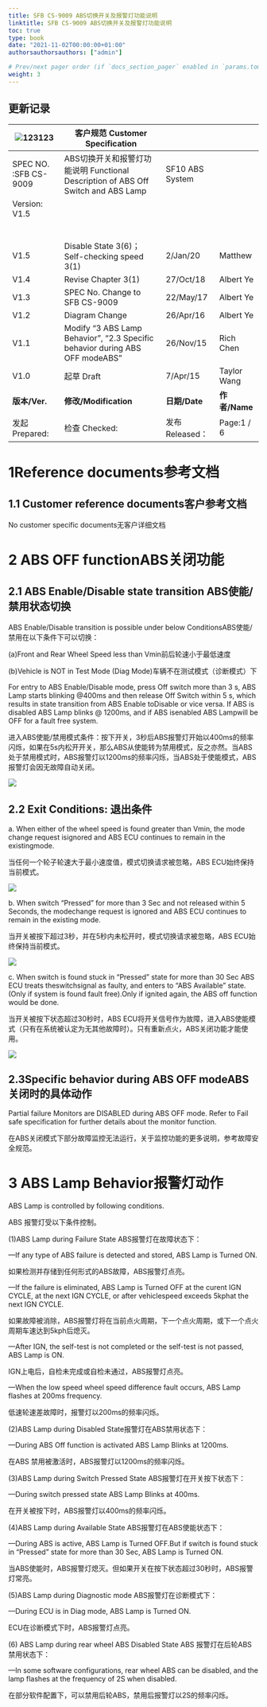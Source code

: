 ```yaml
---
title: SFB CS-9009 ABS切换开关及报警灯功能说明
linktitle: SFB CS-9009 ABS切换开关及报警灯功能说明
toc: true
type: book
date: "2021-11-02T00:00:00+01:00"
authorsauthorsauthors: ["admin"]

# Prev/next pager order (if `docs_section_pager` enabled in `params.toml`)
weight: 3
---
```


## 更新记录
| ![123123](18adad495b7088a124cf37a2e88efbdd.png "23323") | **客户规范** **Customer Specification**                                           |                 |               |
|-------------------------------------------------|-----------------------------------------------------------------------------------|-----------------|---------------|
| SPEC NO. :SFB CS-9009                           | ABS切换开关和报警灯功能说明 Functional Description of ABS Off Switch and ABS Lamp | SF10 ABS System |               |
| Version: V1.5                                   |                                                                                   |                 |               |
|                                                 |                                                                                   |                 |               |
|                                                 |                                                                                   |                 |               |
|                                                 |                                                                                   |                 |               |
|                                                 |                                                                                   |                 |               |
|                                                 |                                                                                   |                 |               |
|                                                 |                                                                                   |                 |               |
| V1.5                                            | Disable State 3(6)；Self-checking speed 3(1)                                      | 2/Jan/20        | Matthew       |
| V1.4                                            | Revise Chapter 3(1)                                                               | 27/Oct/18       | Albert Ye     |
| V1.3                                            | SPEC No. Change to SFB CS-9009                                                    | 22/May/17       | Albert Ye     |
| V1.2                                            | Diagram Change                                                                    | 26/Apr/16       | Albert Ye     |
| V1.1                                            | Modify “3 ABS Lamp Behavior”, “2.3 Specific behavior during ABS OFF modeABS”      | 26/Nov/15       | Rich Chen     |
| V1.0                                            | 起草 Draft                                                                        | 7/Apr/15        | Taylor Wang   |
| **版本/Ver.**                                   | **修改/Modification**                                                             | **日期/Date**   | **作者/Name** |
| 发起 Prepared:                                  | 检查 Checked:                                                                     | 发布 Released： | Page:1 / 6    |


# 1Reference documents参考文档

## 1.1 Customer reference documents客户参考文档

No customer specific documents无客户详细文档

# 2 ABS OFF functionABS关闭功能

## 2.1 ABS Enable/Disable state transition ABS使能/禁用状态切换

ABS Enable/Disable transition is possible under below
ConditionsABS使能/禁用在以下条件下可以切换：

(a)Front and Rear Wheel Speed less than Vmin前后轮速小于最低速度

(b)Vehicle is NOT in Test Mode (Diag Mode)车辆不在测试模式（诊断模式）下

For entry to ABS Enable/Disable mode, press Off switch more than 3 s, ABS Lamp
starts blinking @400ms and then release Off Switch within 5 s, which results in
state transition from ABS Enable toDisable or vice versa. If ABS is disabled ABS
Lamp blinks @ 1200ms, and if ABS isenabled ABS Lampwill be OFF for a fault free
system.

进入ABS使能/禁用模式条件：按下开关，3秒后ABS报警灯开始以400ms的频率闪烁，如果在5s内松开开关，那么ABS从使能转为禁用模式，反之亦然。当ABS处于禁用模式时，ABS报警灯以1200ms的频率闪烁，当ABS处于使能模式，ABS报警灯会因无故障自动关闭。

![](media/e3a0076aa5f344fbbb639973c373a916.png)

## 2.2 Exit Conditions: 退出条件

a. When either of the wheel speed is found greater than Vmin, the mode change
request isignored and ABS ECU continues to remain in the existingmode.

当任何一个轮子轮速大于最小速度值，模式切换请求被忽略，ABS ECU始终保持当前模式。

![](media/50e3adfda4046d29c1e5dbf9d43370d5.png)

b. When switch “Pressed” for more than 3 Sec and not released within 5 Seconds,
the modechange request is ignored and ABS ECU continues to remain in the
existing mode.

当开关被按下超过3秒，并在5秒内未松开时，模式切换请求被忽略，ABS
ECU始终保持当前模式。

![](media/874c125f3bc91b7b52131a09d045aa6e.png)

c. When switch is found stuck in “Pressed” state for more than 30 Sec ABS ECU
treats theswitchsignal as faulty, and enters to “ABS Available” state. (Only if
system is found fault free).Only if ignited again, the ABS off function would be
done.

当开关被按下状态超过30秒时，ABS
ECU将开关信号作为故障，进入ABS使能模式（只有在系统被认定为无其他故障时）。只有重新点火，ABS关闭功能才能使用。

![](media/803d9a025bed429bf043683677522f74.png)

## 2.3Specific behavior during ABS OFF modeABS关闭时的具体动作

Partial failure Monitors are DISABLED during ABS OFF mode. Refer to Fail safe
specification for further details about the monitor function.

在ABS关闭模式下部分故障监控无法运行，关于监控功能的更多说明，参考故障安全规范。

# 3 ABS Lamp Behavior报警灯动作

ABS Lamp is controlled by following conditions.

ABS 报警灯受以下条件控制。

(1)ABS Lamp during Failure State ABS报警灯在故障状态下：

—If any type of ABS failure is detected and stored, ABS Lamp is Turned ON.

如果检测并存储到任何形式的ABS故障，ABS报警灯点亮。

—If the failure is eliminated, ABS Lamp is Turned OFF at the curent IGN CYCLE,
at the next IGN CYCLE, or after vehiclespeed exceeds 5kphat the next IGN CYCLE.

如果故障被消除，ABS报警灯将在当前点火周期，下一个点火周期，或下一个点火周期车速达到5kph后熄灭。

—After IGN, the self-test is not completed or the self-test is not passed, ABS
Lamp is ON.

IGN上电后，自检未完成或自检未通过，ABS报警灯点亮。

—When the low speed wheel speed difference fault occurs, ABS Lamp flashes at
200ms frequency.

低速轮速差故障时，报警灯以200ms的频率闪烁。

(2)ABS Lamp during Disabled State报警灯在ABS禁用状态下：

—During ABS Off function is activated ABS Lamp Blinks at 1200ms.

在ABS 禁用被激活时，ABS报警灯以1200ms的频率闪烁。

(3)ABS Lamp during Switch Pressed State ABS报警灯在开关按下状态下：

—During switch pressed state ABS Lamp Blinks at 400ms.

在开关被按下时，ABS报警灯以400ms的频率闪烁。

(4)ABS Lamp during Available State ABS报警灯在ABS使能状态下：

—During ABS is active, ABS Lamp is Turned OFF.But if switch is found stuck in
“Pressed” state for more than 30 Sec, ABS Lamp is Turned ON.

当ABS使能时，ABS报警灯熄灭。但如果开关在按下状态超过30秒时，ABS报警灯常亮。

(5)ABS Lamp during Diagnostic mode ABS报警灯在诊断模式下：

—During ECU is in Diag mode, ABS Lamp is Turned ON.

ECU在诊断模式下时，ABS报警灯点亮。

(6) ABS Lamp during rear wheel ABS Disabled State ABS
报警灯在后轮ABS禁用状态下：

—In some software configurations, rear wheel ABS can be disabled, and the lamp
flashes at the frequency of 2S when disabled.

在部分软件配置下，可以禁用后轮ABS，禁用后报警灯以2S的频率闪烁。
